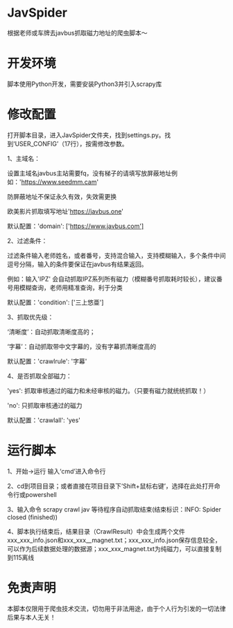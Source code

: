 # JavSpider
根据老师或车牌去javbus抓取磁力地址的爬虫脚本～

# 开发环境
脚本使用Python开发，需要安装Python3并引入scrapy库

# 修改配置
打开脚本目录，进入JavSpider文件夹，找到settings.py。找到‘USER_CONFIG’（17行），按需修改参数。


1、主域名：

设置主域名javbus主站需要fq，没有梯子的请填写放屏蔽地址例如：'https://www.seedmm.cam'

防屏蔽地址不保证永久有效，失效需更换

欧美影片抓取填写地址'https://javbus.one'

默认配置：'domain': ['https://www.javbus.com']


2、过滤条件：

过滤条件输入老师姓名，或者番号，支持混合输入，支持模糊输入，多个条件中间逗号分隔，输入的条件要保证在javbus有结果返回。

例如：输入'IPZ' 会自动抓取IPZ系列所有磁力（模糊番号抓取耗时较长），建议番号用模糊查询，老师用精准查询，利于分类

默认配置：'condition': ['三上悠亜']


3、抓取优先级：

‘清晰度’：自动抓取清晰度高的；

‘字幕’：自动抓取带中文字幕的，没有字幕抓清晰度高的

默认配置：'crawlrule': '字幕'


4、是否抓取全部磁力：

'yes': 抓取审核通过的磁力和未经审核的磁力。（只要有磁力就统统抓取！）

'no': 只抓取审核通过的磁力

默认配置：'crawlall': 'yes'

# 运行脚本
1、开始->运行 输入‘cmd’进入命令行

2、cd到项目目录；或者直接在项目目录下‘Shift+鼠标右键’，选择在此处打开命令行或powershell

3、输入命令 scrapy crawl jav  等待程序自动抓取结束(结束标识：INFO: Spider closed (finished))

4、脚本执行结束后，结果目录（CrawlResult）中会生成两个文件 xxx_xxx_info.json和xxx_xxx__magnet.txt；xxx_xxx_info.json保存信息较全，可以作为后续数据处理的数据源；xxx_xxx_magnet.txt为纯磁力，可以直接复制到115离线

# 免责声明
本脚本仅限用于爬虫技术交流，切勿用于非法用途，由于个人行为引发的一切法律后果与本人无关！
